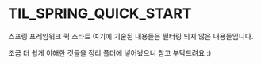# TIL_SPRING_QUICK_START
스프링 프레임워크 퀵 스타트
여기에 기술된 내용들은 필터링 되지 않은 내용들입니다.   

조금 더 쉽게 이해한 것들을 정리 폴더에 넣어놨으니 참고 부탁드려요 :)
